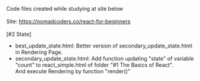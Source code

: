 Code files created while studying at site below<br>
<br>
Site: https://nomadcoders.co/react-for-beginners<br>
<br>
[#2 State]<br>
- best_update_state.html: Better version of secondary_update_state.html in Rendering Page.<br>
- secondary_update_state.html: Add function updating "state" of variable "count" to react_simple.html of folder "#1 The Basics of React".<br>
And execute Rendering by function "render()"<br>